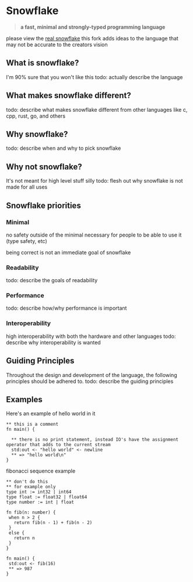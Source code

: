 
# Snowflake
> **a fast, minimal and strongly-typed programming language**

please view the [real snowflake](https://github.com/Brecert/snowflake)
this fork adds ideas to the language that may not be accurate to the creators vision

## What is snowflake?
I'm 90% sure that you won't like this
todo: actually describe the language

## What makes snowflake different?
todo: describe what makes snowflake different from other languages like c, cpp, rust, go, and others

## Why snowflake?
todo: describe when and why to pick snowflake

## Why not snowflake?
It's not meant for high level stuff silly
todo: flesh out why snowflake is not made for all uses

## Snowflake priorities
### Minimal
no safety outside of the minimal necessary for people to be able to use it (type safety, etc)

being correct is not an immediate goal of snowflake

### Readability
todo: describe the goals of readability

### Performance
todo: describe how/why performance is important

### Interoperability
high interoperability with both the hardware and other languages
todo: describe why interoperability is wanted

## Guiding Principles
Throughout the design and development of the language, the following principles should be adhered to.
todo: describe the guiding principles

## Examples

Here's an example of hello world in it
```sf
** this is a comment
fn main() {

  ** there is no print statement, instead IO's have the assignment operator that adds to the current stream
  std:out <- "hello world" <- newline
  ** => "hello world\n"
}
```

fibonacci sequence example
```sf
** don't do this
** for example only
type int := int32 | int64
type float := float32 | float64
type number := int | float

fn fib(n: number) {
 when n > 2 { 
   return fib(n - 1) + fib(n - 2)
 }
 else {
   return n
 }
}

fn main() {
 std:out <- fib(16)
 ** => 987
}
```
